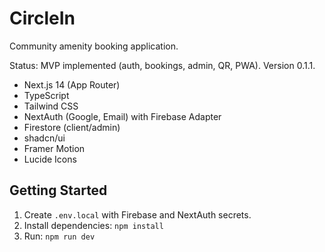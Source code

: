 # CircleIn

Community amenity booking application.

Status: MVP implemented (auth, bookings, admin, QR, PWA). Version 0.1.1.

- Next.js 14 (App Router)
- TypeScript
- Tailwind CSS
- NextAuth (Google, Email) with Firebase Adapter
- Firestore (client/admin)
- shadcn/ui
- Framer Motion
- Lucide Icons

## Getting Started

1. Create `.env.local` with Firebase and NextAuth secrets.
2. Install dependencies: `npm install`
3. Run: `npm run dev`
